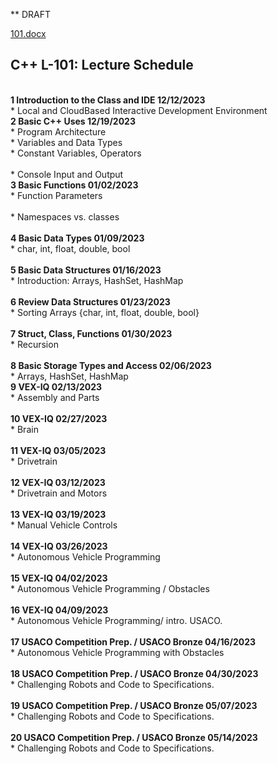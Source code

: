 ** DRAFT 

[101.docx](https://github.com/ions29/cpp-reading-material/files/13339421/101.docx)


## C++ 	L-101: Lecture Schedule

<br> **1	Introduction to the Class and IDE	12/12/2023**
<br> * Local and CloudBased Interactive Development Environment	
<br>**2	Basic C++ Uses	12/19/2023**
<br> * Program Architecture	
<br> * Variables and Data Types	
<br> * Constant Variables, Operators	
<br> * Console Input and Output	
<br>**3	Basic Functions	01/02/2023**
<br> * Function Parameters	
<br> * Namespaces vs. classes	
<br>**4	Basic Data Types	01/09/2023**
<br> * char, int, float, double, bool	
<br>**5	Basic Data Structures	01/16/2023**
<br> * Introduction: Arrays, HashSet, HashMap	
<br>**6	Review Data Structures	01/23/2023**
<br> * Sorting Arrays {char, int, float, double, bool}	
<br>**7	Struct, Class, Functions	01/30/2023**
<br> * Recursion	
<br>**8	Basic Storage Types and Access	02/06/2023**
<br> * Arrays, HashSet, HashMap	
<br>**9	VEX-IQ	02/13/2023**
<br> * Assembly and Parts	
<br>**10	VEX-IQ	02/27/2023**
<br> * Brain	
<br>**11	VEX-IQ	03/05/2023**
<br> * Drivetrain	
<br>**12	VEX-IQ	03/12/2023**
<br> * Drivetrain and Motors	
<br>**13	VEX-IQ	03/19/2023**
<br> * Manual Vehicle Controls	
<br>**14	VEX-IQ	03/26/2023**
<br> * Autonomous Vehicle Programming	
<br>**15	VEX-IQ	04/02/2023**
<br> * Autonomous Vehicle Programming / Obstacles	
<br>**16	VEX-IQ	04/09/2023**
<br> * Autonomous Vehicle Programming/ intro. USACO.	
<br>**17	USACO Competition Prep. / USACO Bronze	04/16/2023**
<br> * Autonomous Vehicle Programming with Obstacles	
<br>**18	USACO Competition Prep. / USACO Bronze	04/30/2023**
<br> * Challenging Robots and Code to Specifications.	
<br>**19	USACO Competition Prep. / USACO Bronze	05/07/2023**
<br> * Challenging Robots and Code to Specifications.	
<br>**20	USACO Competition Prep. / USACO Bronze	05/14/2023**
<br> * Challenging Robots and Code to Specifications.	
